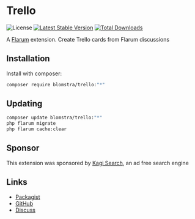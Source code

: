 # Trello

![License](https://img.shields.io/badge/license-MIT-blue.svg) [![Latest Stable Version](https://img.shields.io/packagist/v/blomstra/trello.svg)](https://packagist.org/packages/blomstra/trello) [![Total Downloads](https://img.shields.io/packagist/dt/blomstra/trello.svg)](https://packagist.org/packages/blomstra/trello)

A [Flarum](http://flarum.org) extension. Create Trello cards from Flarum discussions

## Installation

Install with composer:

```sh
composer require blomstra/trello:"*"
```

## Updating

```sh
composer update blomstra/trello:"*"
php flarum migrate
php flarum cache:clear
```

## Sponsor

This extension was sponsored by [Kagi Search](https://kagi.com/), an ad free search engine

## Links

- [Packagist](https://packagist.org/packages/blomstra/trello)
- [GitHub](https://github.com/blomstra/flarum-ext-trello)
- [Discuss](https://blomstra.community/t/trello)
